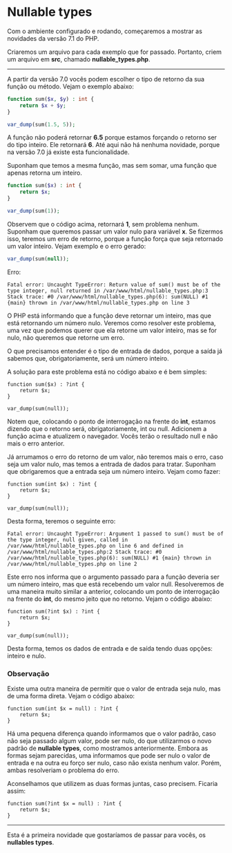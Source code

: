 # Nullable types

Com o ambiente configurado e rodando, começaremos a mostrar as novidades da versão 7.1 do PHP.

Criaremos um arquivo para cada exemplo que for passado. Portanto, criem um arquivo em **src**, chamado **nullable_types.php**.

***

A partir da versão 7.0 vocês podem escolher o tipo de retorno da sua função ou método. Vejam o exemplo abaixo:

```php
function sum($x, $y) : int {
    return $x + $y;
}

var_dump(sum(1.5, 5));
```

A função não poderá retornar **6.5** porque estamos forçando o retorno ser do tipo inteiro. Ele retornará **6**. Até aqui não há nenhuma novidade, porque na versão 7.0 já existe esta funcionalidade.

Suponham que temos a mesma função, mas sem somar, uma função que apenas retorna um inteiro.

```php
function sum($x) : int {
    return $x;
}

var_dump(sum(1));
```

Observem que o código acima, retornará **1**, sem problema nenhum. Suponham que queremos passar um valor nulo para variável **x**. Se fizermos isso, teremos um erro de retorno, porque a função força que seja retornado um valor inteiro. Vejam exemplo e o erro gerado:

```php
var_dump(sum(null));
```

Erro:

```
Fatal error: Uncaught TypeError: Return value of sum() must be of the type integer, null returned in /var/www/html/nullable_types.php:3 Stack trace: #0 /var/www/html/nullable_types.php(6): sum(NULL) #1 {main} thrown in /var/www/html/nullable_types.php on line 3
```

O PHP está informando que a função deve retornar um inteiro, mas que está retornando um número nulo. Veremos como resolver este problema, uma vez que podemos querer que ela retorne um valor inteiro, mas se for nulo, não queremos que retorne um erro.

O que precisamos entender é o tipo de entrada de dados, porque a saída já sabemos que, obrigatoriamente, será um número inteiro.

A solução para este problema está no código abaixo e é bem simples:

```
function sum($x) : ?int {
    return $x;
}

var_dump(sum(null));
```

Notem que, colocando o ponto de interrogação na frente do **int**, estamos dizendo que o retorno será, obrigatoriamente, int ou null. Adicionem a função acima e atualizem o navegador. Vocês terão o resultado null e não mais o erro anterior.

Já arrumamos o erro do retorno de um valor, não teremos mais o erro, caso seja um valor nulo, mas temos a entrada de dados para tratar. Suponham que obrigaremos que a entrada seja um número inteiro. Vejam como fazer:

```
function sum(int $x) : ?int {
    return $x;
}

var_dump(sum(null));
```

Desta forma, teremos o seguinte erro:

```
Fatal error: Uncaught TypeError: Argument 1 passed to sum() must be of the type integer, null given, called in /var/www/html/nullable_types.php on line 6 and defined in /var/www/html/nullable_types.php:2 Stack trace: #0 /var/www/html/nullable_types.php(6): sum(NULL) #1 {main} thrown in /var/www/html/nullable_types.php on line 2
```

Este erro nos informa que o argumento passado para a função deveria ser um número inteiro, mas que está recebendo um valor null. Resolveremos de uma maneira muito similar a anterior, colocando um ponto de interrogação na frente do **int**, do mesmo jeito que no retorno. Vejam o código abaixo:

```
function sum(?int $x) : ?int {
    return $x;
}

var_dump(sum(null));
```

Desta forma, temos os dados de entrada e de saída tendo duas opções: inteiro e nulo.

### Observação

Existe uma outra maneira de permitir que o valor de entrada seja nulo, mas de uma forma direta. Vejam o código abaixo:

```
function sum(int $x = null) : ?int {
    return $x;
}
```

Há uma pequena diferença quando informamos que o valor padrão, caso não seja passado algum valor, pode ser nulo, do que utilizarmos o novo padrão de **nullable types**, como mostramos anteriormente. Embora as formas sejam parecidas, uma informamos que pode ser nulo o valor de entrada e na outra eu forço ser nulo, caso não exista nenhum valor. Porém, ambas resolveriam o problema do erro.

Aconselhamos que utilizem as duas formas juntas, caso precisem. Ficaria assim:

```
function sum(?int $x = null) : ?int {
    return $x;
}
```

***

Esta é a primeira novidade que gostaríamos de passar para vocês, os **nullables types**.
